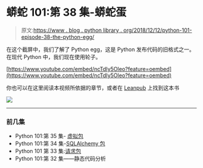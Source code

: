 # 蟒蛇 101:第 38 集-蟒蛇蛋

> 原文:[https://www . blog . python library . org/2018/12/12/python-101-episode-38-the-python-egg/](https://www.blog.pythonlibrary.org/2018/12/12/python-101-episode-38-the-python-egg/)

在这个截屏中，我们了解了 Python egg，这是 Python 发布代码的旧格式之一。在现代 Python 中，我们现在使用轮子。

[https://www.youtube.com/embed/ncTdIy5Oleo?feature=oembed](https://www.youtube.com/embed/ncTdIy5Oleo?feature=oembed)

你也可以在这里阅读本视频所依据的章节，或者在 [Leanpub](https://leanpub.com/python_101) 上找到这本书

[![](../Images/4ae2f9205f7dc936a68034f424df112f.png)]( https://leanpub.com/python_101)

* * *

### 前几集

*   Python 101:第 35 集- [虚拟包](https://www.blog.pythonlibrary.org/2018/11/27/python-101-episode-35-the-virtualenv-package/)
*   Python 101:第 34 集-[SQLAlchemy 包](https://www.blog.pythonlibrary.org/2018/11/20/python-101-episode-34-the-sqlalchemy-package/)
*   Python 101 第 33 集:[请求包](https://www.blog.pythonlibrary.org/2018/11/14/python-101-episode-33-the-requests-package/)
*   Python 101:第 32 集——静态代码分析